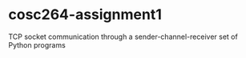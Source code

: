 # cosc264-assignment1
TCP socket communication through a sender-channel-receiver set of Python programs
